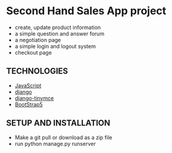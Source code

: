 # Second Hand Sales App project
* create, update product information
* a simple question and answer forum
* a negotiation page
* a simple login and logout system
* checkout page

## TECHNOLOGIES

* [JavaScript](https://developer.mozilla.org/en-US/docs/Web/JavaScript)
* [django](https://docs.djangoproject.com/en/4.1/)
* [django-tinymce](https://django-tinymce.readthedocs.io/en/latest/)
* [BootStrap5](https://getbootstrap.com/docs/5.0/getting-started/introduction/)


## SETUP AND INSTALLATION

* Make a git pull or download as a zip file
* run python manage.py runserver